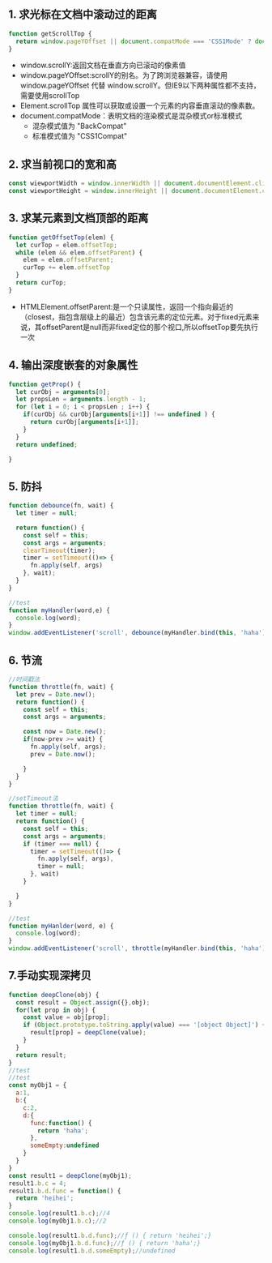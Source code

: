 ## 1. 求光标在文档中滚动过的距离
```js
function getScrollTop {
  return window.pageYOffset || document.compatMode === 'CSS1Mode' ? document.documentElement.scrollTop : document.body.scrollTop;
}
```

- window.scrollY:返回文档在垂直方向已滚动的像素值
- window.pageYOffset:scrollY的别名。为了跨浏览器兼容，请使用 window.pageYOffset 代替 window.scrollY。但IE9以下两种属性都不支持，需要使用scrollTop
- Element.scrollTop 属性可以获取或设置一个元素的内容垂直滚动的像素数。
- document.compatMode：表明文档的渲染模式是混杂模式or标准模式
  - 混杂模式值为 "BackCompat"
  - 标准模式值为 "CSS1Compat"

## 2. 求当前视口的宽和高
```js
const wiewportWidth = window.innerWidth || document.documentElement.clientWidth || document.body.clientWidth;
const wiewportHeight = window.innerHeight || document.documentElement.clientHeight || document.bod.clientHeight;
```

## 3. 求某元素到文档顶部的距离
```js
function getOffsetTop(elem) {
  let curTop = elem.offsetTop;
  while (elem && elem.offsetParent) {
    elem = elem.offsetParent;
    curTop += elem.offsetTop
  }
  return curTop;
}
```

- HTMLElement.offsetParent:是一个只读属性，返回一个指向最近的（closest，指包含层级上的最近）包含该元素的定位元素。对于fixed元素来说，其offsetParent是null而非fixed定位的那个视口,所以offsetTop要先执行一次

## 4. 输出深度嵌套的对象属性

```js
function getProp() {
  let curObj = arguments[0];
  let propsLen = arguments.length - 1;
  for (let i = 0; i < propsLen ; i++) {
    if(curObj && curObj[arguments[i+1]] !== undefined ) {
      return curObj[arguments[i+1]];
    }
  }
  return undefined;

}

```

## 5. 防抖
```js
function debounce(fn, wait) {
  let timer = null;

  return function() {
    const self = this;
    const args = arguments;
    clearTimeout(timer);
    timer = setTimeout(()=> {
      fn.apply(self, args)
    }, wait);
  }
}

//test
function myHandler(word,e) {
  console.log(word);
}
window.addEventListener('scroll', debounce(myHandler.bind(this, 'haha'), 1000));
```
## 6. 节流
```js
//时间戳法
function throttle(fn, wait) {
  let prev = Date.new();
  return function() {
    const self = this;
    const args = arguments;

    const now = Date.new();
    if(now-prev >= wait) {
      fn.apply(self, args);
      prev = Date.now();

    }
  }
}

//setTimeout法
function throttle(fn, wait) {
  let timer = null;
  return function() {
    const self = this;
    const args = arguments;
    if (timer === null) {
      timer = setTimeout(()=> {
        fn.apply(self, args),
        timer = null;
      }, wait)
    }

  }
}

//test
function myHanlder(word, e) {
  console.log(word);
}
window.addEventListener('scroll', throttle(myHandler.bind(this, 'haha'),1000));

```

## 7.手动实现深拷贝
```js
function deepClone(obj) {
  const result = Object.assign({},obj);
  for(let prop in obj) {
    const value = obj[prop];
    if (Object.prototype.toString.apply(value) === '[object Object]') {
      result[prop] = deepClone(value);
    }
  }
  return result;
}
//test
//test
const myObj1 = {
  a:1,
  b:{
    c:2,
    d:{
      func:function() {
        return 'haha';
      },
      someEmpty:undefined
    }
  }
}
const result1 = deepClone(myObj1);
result1.b.c = 4;
result1.b.d.func = function() {
  return 'heihei';
}
console.log(result1.b.c);//4
console.log(myObj1.b.c);//2

console.log(result1.b.d.func);//ƒ () { return 'heihei';}
console.log(myObj1.b.d.func);//ƒ () { return 'haha';}
console.log(result1.b.d.someEmpty);//undefined
```